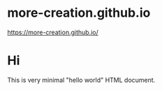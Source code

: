 # more-creation.github.io
https://more-creation.github.io/

<!DOCTYPE html PUBLIC "-//IETF//DTD HTML 2.0//EN">
<HTML>
   <HEAD>
      <TITLE>
         A Small Hello
      </TITLE>
   </HEAD>
<BODY>
   <H1>Hi</H1>
   <P>This is very minimal "hello world" HTML document.</P>
</BODY>
</HTML>
